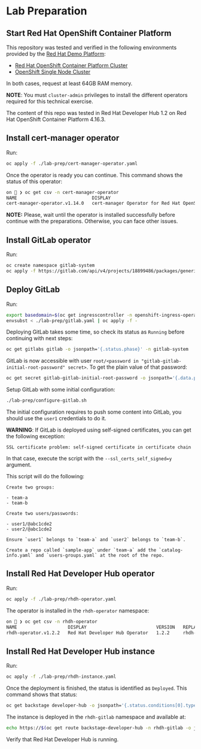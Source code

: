 # Lab Preparation

## Start Red Hat OpenShift Container Platform

This repository was tested and verified in the following environments provided by the [Red Hat Demo Platform](https://demo.redhat.com/):

* [Red Hat OpenShift Container Platform Cluster](https://demo.redhat.com/catalog?search=openshift&item=babylon-catalog-prod%2Fopenshift-cnv.ocpmulti-wksp-cnv.prod)
* [OpenShift Single Node Cluster](https://demo.redhat.com/catalog?item=babylon-catalog-prod%2Fopenshift-cnv.ocpmulti-single-node-cnv.prod)

In both cases, request at least 64GB RAM memory.

**NOTE**: You must `cluster-admin` privileges to install the different operators required for this technical exercise.

The content of this repo was tested in Red Hat Developer Hub 1.2 on Red Hat OpenShift Container Platform 4.16.3.

## Install cert-manager operator

Run:

```sh
oc apply -f ./lab-prep/cert-manager-operator.yaml
```

Once the operator is ready you can continue. This command shows the status of this operator:

```sh
on 🎩 ❯ oc get csv -n cert-manager-operator
NAME                            DISPLAY                                       VERSION   REPLACES                        PHASE
cert-manager-operator.v1.14.0   cert-manager Operator for Red Hat OpenShift   1.14.0    cert-manager-operator.v1.13.1   Succeeded
```

**NOTE:** Please, wait until the operator is installed successfully before continue with the preparations. Otherwise, you can face other issues.

## Install GitLab operator

Run:

```sh
oc create namespace gitlab-system
oc apply -f https://gitlab.com/api/v4/projects/18899486/packages/generic/gitlab-operator/0.30.1/gitlab-operator-openshift-0.30.1.yaml
```

## Deploy GitLab

Run:

```sh
export basedomain=$(oc get ingresscontroller -n openshift-ingress-operator default -o jsonpath='{.status.domain}')
envsubst < ./lab-prep/gitlab.yaml | oc apply -f -
```

Deploying GitLab takes some time, so check its status as `Running` before continuing with next steps:

```sh
oc get gitlabs gitlab -o jsonpath='{.status.phase}' -n gitlab-system
```

GitLab is now accessible with user `root/<password in "gitlab-gitlab-initial-root-password" secret>`. To get the plain
value of that password:

```sh
oc get secret gitlab-gitlab-initial-root-password -o jsonpath='{.data.password}' -n gitlab-system | base64 -d
```

Setup GitLab with some initial configuration:

```sh
./lab-prep/configure-gitlab.sh
```

The initial configuration requires to push some content into GitLab, you should use the `user1` credentials to do it.

**WARNING**: If GitLab is deployed using self-signed certificates, you can get the following exception:

`SSL certificate problem: self-signed certificate in certificate chain`

In that case, execute the script with the `--ssl_certs_self_signed=y` argument.

This script will do the following:

```
Create two groups:

- team-a
- team-b

Create two users/passwords:

- user1/@abc1cde2
- user2/@abc1cde2

Ensure `user1` belongs to `team-a` and `user2` belongs to `team-b`.

Create a repo called `sample-app` under `team-a` add the `catalog-info.yaml` and `users-groups.yaml` at the root of the repo.
```

## Install Red Hat Developer Hub operator

Run:

```sh
oc apply -f ./lab-prep/rhdh-operator.yaml
```

The operator is installed in the `rhdh-operator` namespace:

```sh
on 🎩 ❯ oc get csv -n rhdh-operator
NAME                   DISPLAY                          VERSION   REPLACES               PHASE
rhdh-operator.v1.2.2   Red Hat Developer Hub Operator   1.2.2     rhdh-operator.v1.1.1   Succeeded
```

## Install Red Hat Developer Hub instance

Run:

```sh
oc apply -f ./lab-prep/rhdh-instance.yaml
```

Once the deployment is finished, the status is identified as `Deployed`. This command shows that status:

```sh
oc get backstage developer-hub -o jsonpath='{.status.conditions[0].type}' -n rhdh-gitlab
```

The instance is deployed in the `rhdh-gitlab` namespace and available at:

```sh
echo https://$(oc get route backstage-developer-hub -n rhdh-gitlab -o jsonpath='{.spec.host}')
```

Verify that Red Hat Developer Hub is running.

